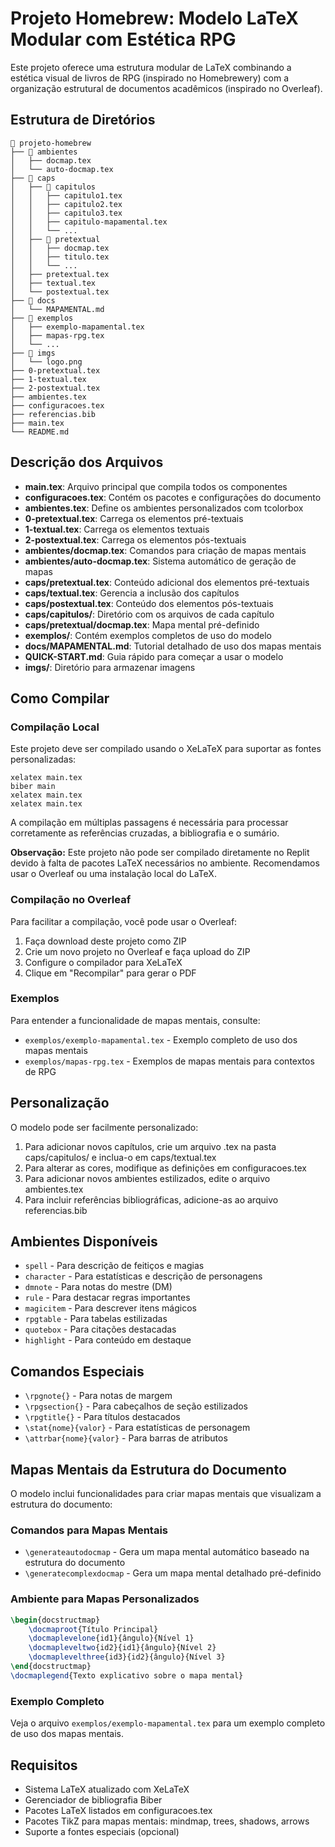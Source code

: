 # Projeto Homebrew: Modelo LaTeX Modular com Estética RPG

Este projeto oferece uma estrutura modular de LaTeX combinando a estética visual de livros de RPG (inspirado no Homebrewery) com a organização estrutural de documentos acadêmicos (inspirado no Overleaf).

## Estrutura de Diretórios

```
📂 projeto-homebrew
├── 📂 ambientes
│   ├── docmap.tex
│   └── auto-docmap.tex
├── 📂 caps
│   ├── 📂 capitulos
│   │   ├── capitulo1.tex
│   │   ├── capitulo2.tex
│   │   ├── capitulo3.tex
│   │   ├── capitulo-mapamental.tex
│   │   └── ...
│   ├── 📂 pretextual
│   │   ├── docmap.tex
│   │   ├── titulo.tex
│   │   └── ...
│   ├── pretextual.tex
│   ├── textual.tex
│   └── postextual.tex
├── 📂 docs
│   └── MAPAMENTAL.md
├── 📂 exemplos
│   ├── exemplo-mapamental.tex
│   ├── mapas-rpg.tex
│   └── ...
├── 📂 imgs
│   └── logo.png
├── 0-pretextual.tex
├── 1-textual.tex
├── 2-postextual.tex
├── ambientes.tex
├── configuracoes.tex
├── referencias.bib
├── main.tex
└── README.md
```

## Descrição dos Arquivos

- **main.tex**: Arquivo principal que compila todos os componentes
- **configuracoes.tex**: Contém os pacotes e configurações do documento
- **ambientes.tex**: Define os ambientes personalizados com tcolorbox
- **0-pretextual.tex**: Carrega os elementos pré-textuais
- **1-textual.tex**: Carrega os elementos textuais
- **2-postextual.tex**: Carrega os elementos pós-textuais
- **ambientes/docmap.tex**: Comandos para criação de mapas mentais
- **ambientes/auto-docmap.tex**: Sistema automático de geração de mapas
- **caps/pretextual.tex**: Conteúdo adicional dos elementos pré-textuais
- **caps/textual.tex**: Gerencia a inclusão dos capítulos
- **caps/postextual.tex**: Conteúdo dos elementos pós-textuais
- **caps/capitulos/**: Diretório com os arquivos de cada capítulo
- **caps/pretextual/docmap.tex**: Mapa mental pré-definido
- **exemplos/**: Contém exemplos completos de uso do modelo
- **docs/MAPAMENTAL.md**: Tutorial detalhado de uso dos mapas mentais
- **QUICK-START.md**: Guia rápido para começar a usar o modelo
- **imgs/**: Diretório para armazenar imagens

## Como Compilar

### Compilação Local

Este projeto deve ser compilado usando o XeLaTeX para suportar as fontes personalizadas:

```
xelatex main.tex
biber main
xelatex main.tex
xelatex main.tex
```

A compilação em múltiplas passagens é necessária para processar corretamente as referências cruzadas, a bibliografia e o sumário.

**Observação:** Este projeto não pode ser compilado diretamente no Replit devido à falta de pacotes LaTeX necessários no ambiente. Recomendamos usar o Overleaf ou uma instalação local do LaTeX.

### Compilação no Overleaf

Para facilitar a compilação, você pode usar o Overleaf:

1. Faça download deste projeto como ZIP
2. Crie um novo projeto no Overleaf e faça upload do ZIP
3. Configure o compilador para XeLaTeX
4. Clique em "Recompilar" para gerar o PDF

### Exemplos

Para entender a funcionalidade de mapas mentais, consulte:

- `exemplos/exemplo-mapamental.tex` - Exemplo completo de uso dos mapas mentais
- `exemplos/mapas-rpg.tex` - Exemplos de mapas mentais para contextos de RPG

## Personalização

O modelo pode ser facilmente personalizado:

1. Para adicionar novos capítulos, crie um arquivo .tex na pasta caps/capitulos/ e inclua-o em caps/textual.tex
2. Para alterar as cores, modifique as definições em configuracoes.tex
3. Para adicionar novos ambientes estilizados, edite o arquivo ambientes.tex
4. Para incluir referências bibliográficas, adicione-as ao arquivo referencias.bib

## Ambientes Disponíveis

- `spell` - Para descrição de feitiços e magias
- `character` - Para estatísticas e descrição de personagens
- `dmnote` - Para notas do mestre (DM)
- `rule` - Para destacar regras importantes
- `magicitem` - Para descrever itens mágicos
- `rpgtable` - Para tabelas estilizadas
- `quotebox` - Para citações destacadas
- `highlight` - Para conteúdo em destaque

## Comandos Especiais

- `\rpgnote{}` - Para notas de margem
- `\rpgsection{}` - Para cabeçalhos de seção estilizados
- `\rpgtitle{}` - Para títulos destacados
- `\stat{nome}{valor}` - Para estatísticas de personagem
- `\attrbar{nome}{valor}` - Para barras de atributos

## Mapas Mentais da Estrutura do Documento

O modelo inclui funcionalidades para criar mapas mentais que visualizam a estrutura do documento:

### Comandos para Mapas Mentais

- `\generateautodocmap` - Gera um mapa mental automático baseado na estrutura do documento
- `\generatecomplexdocmap` - Gera um mapa mental detalhado pré-definido

### Ambiente para Mapas Personalizados

```latex
\begin{docstructmap}
    \docmaproot{Título Principal}
    \docmaplevelone{id1}{ângulo}{Nível 1}
    \docmapleveltwo{id2}{id1}{ângulo}{Nível 2}
    \docmaplevelthree{id3}{id2}{ângulo}{Nível 3}
\end{docstructmap}
\docmaplegend{Texto explicativo sobre o mapa mental}
```

### Exemplo Completo

Veja o arquivo `exemplos/exemplo-mapamental.tex` para um exemplo completo de uso dos mapas mentais.

## Requisitos

- Sistema LaTeX atualizado com XeLaTeX
- Gerenciador de bibliografia Biber
- Pacotes LaTeX listados em configuracoes.tex
- Pacotes TikZ para mapas mentais: mindmap, trees, shadows, arrows
- Suporte a fontes especiais (opcional)

